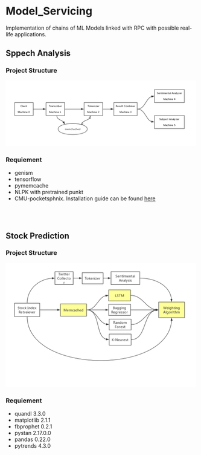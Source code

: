 # Model_Servicing

Implementation of chains of ML Models linked with RPC with possible real-life applications.

## Sppech Analysis 

### Project Structure

![alt text](structure1.png "BASIC PLAN")

### Requiement

 * genism
 * tensorflow
 * pymemcache
 * NLPK with pretrained punkt
 * CMU-pocketsphnix. Installation guide can be found [here](https://github.com/watsonbox/homebrew-cmu-sphinx)


<br/><br/>
## Stock Prediction 

### Project Structure
![alt text](structure2.png "BASIC PLAN")

### Requiement

 * quandl 3.3.0
 * matplotlib 2.1.1
 * fbprophet 0.2.1
 * pystan 2.17.0.0
 * pandas 0.22.0
 * pytrends 4.3.0